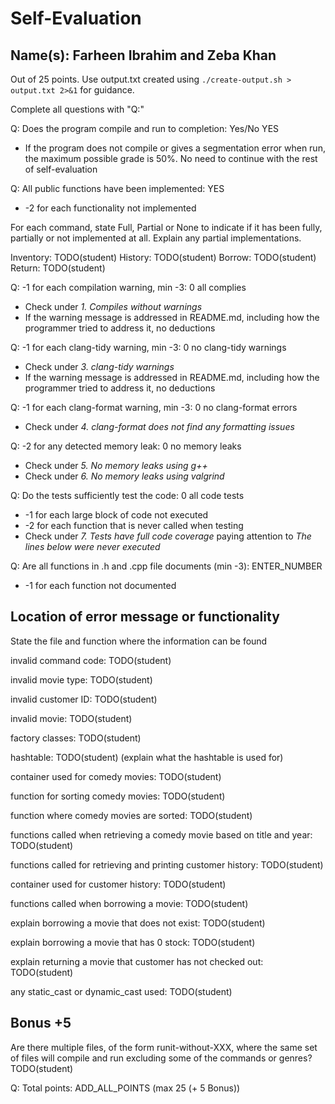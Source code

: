 # Self-Evaluation

## Name(s): Farheen Ibrahim and Zeba Khan

Out of 25 points. Use output.txt created using 
`./create-output.sh > output.txt 2>&1` for guidance.

Complete all questions with "Q:"

Q: Does the program compile and run to completion: Yes/No  YES

- If the program does not compile or gives a segmentation error when run, 
the maximum possible grade is 50%. No need to continue with the rest of self-evaluation

Q: All public functions have been implemented: YES

- -2 for each functionality not implemented

For each command, state Full, Partial or None to indicate 
if it has been fully, partially or not implemented at all.
Explain any partial implementations.

Inventory: TODO(student)
History: TODO(student)
Borrow: TODO(student)
Return: TODO(student)


Q: -1 for each compilation warning, min -3: 0 all complies 

- Check under *1. Compiles without warnings*
- If the warning message is addressed in README.md, including how the programmer tried to address it, no deductions

Q: -1 for each clang-tidy warning, min -3: 0 no clang-tidy warnings 

- Check under *3. clang-tidy warnings*
- If the warning message is addressed in README.md, including how the programmer tried to address it, no deductions

Q: -1 for each clang-format warning, min -3: 0 no clang-format errors

- Check under *4. clang-format does not find any formatting issues*


Q: -2 for any detected memory leak: 0 no memory leaks

- Check under *5. No memory leaks using g++*
- Check under *6. No memory leaks using valgrind*

Q: Do the tests sufficiently test the code: 0 all code tests 

- -1 for each large block of code not executed
- -2 for each function that is never called when testing
- Check under *7. Tests have full code coverage* paying attention to *The lines below were never executed*

Q: Are all functions in .h and .cpp file documents (min -3): ENTER_NUMBER

- -1 for each function not documented

## Location of error message or functionality

State the file and function where the information can be found

invalid command code: TODO(student)

invalid movie type: TODO(student)

invalid customer ID: TODO(student)
 
invalid movie: TODO(student)

factory classes: TODO(student)

hashtable: TODO(student) (explain what the hashtable is used for)

container used for comedy movies: TODO(student)

function for sorting comedy movies: TODO(student)

function where comedy movies are sorted: TODO(student)

functions called when retrieving a comedy movie based on title and year: TODO(student)

functions called for retrieving and printing customer history: TODO(student)

container used for customer history: TODO(student)

functions called when borrowing a movie: TODO(student)

explain borrowing a movie that does not exist: TODO(student)

explain borrowing a movie that has 0 stock: TODO(student)

explain returning a movie that customer has not checked out: TODO(student)

any static_cast or dynamic_cast used: TODO(student)

## Bonus +5

Are there multiple files, of the form runit-without-XXX, where the same set of files will compile and run excluding some of the commands or genres? TODO(student)




Q: Total points: ADD_ALL_POINTS (max 25 (+ 5 Bonus))